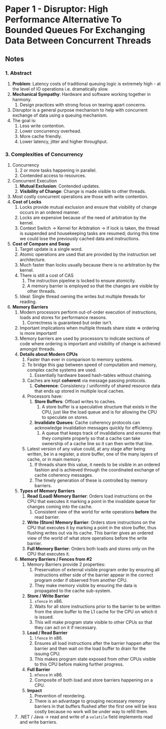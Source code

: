 # Paper 1 - Disruptor: High Performance Alternative To Bounded Queues For Exchanging Data Between Concurrent Threads

## Notes

### 1. Abstract

1. __Problem__: Latency costs of traditional queuing logic is extremely high - at the level of IO operations i.e. dramatically slow.
2. __Mechanical Sympathy__: Hardware and software working together in harmony.
   1. Design practices with strong focus on tearing apart concerns.
3. Disruptor is a general purpose mechanism to help with concurrent exchange of data using a queuing mechanism.
4. The goal is:
   1. Less write contention.
   2. Lower concurrency overhead.
   3. More cache friendly.
   4. Lower latency, jitter and higher throughput.

### 3. Complexities of Concurrency
1. Concurrency
   1. 2 or more tasks happening in parallel.
   2. Contended access to resources.
2. Concurrent Execution
   1. __Mutual Exclusion__: Contended updates.
   2. __Visibility of Change__: Change is made visible to other threads.
3. Most costly concurrent operations are those with write contention.
4. __Cost of Locks__
   1. Locks provide mutual exclusion and ensure that visibility of change occurs in an ordered manner.
   2. Locks are expensive because of the need of arbitration by the kernel.
   3. Context Switch -> Kernel for Arbitration -> if lock is taken, the thread is suspended and housekeeping tasks are resumed; during this time we could lose the previously cached data and instructions.
5. __Cost of Compare and Swap__
   1. Target update is a single word.
   2. Atomic operations are used that are provided by the instruction set architecture.
   3. Much faster than locks usually because there is no arbitration by the kernel.
   4. There is still a cost of CAS
      1. The instruction pipeline is locked to ensure atomicity.
      2. A memory barrier is employed so that the changes are visible by other threads.
   5. Ideal: Single thread owning the writes but multiple threads for reading.
6. __Memory Barriers__ 
   1. Modern processors perform out-of-order execution of instructions, loads and stores for performance reasons.
      1. Correctness is guaranteed but order isn't.
   2. Important implications when multiple threads share state => ordering is more important!
   3. Memory barriers are used by processors to indicate sections of code where ordering is important and visibility of change is achieved amongst threads.
   4. __Details about Modern CPUs__
      1. Faster than ever in comparison to memory systems.
      2. To bridge this gap between speed of computation and memory, complex cache systems are used.
         1. Essentially hardware based hash-tables without chaining.
      3. Caches are kept __coherent__ via message passing protocols.
         1. __Coherence__: Consistency / uniformity of shared resource data that ends up stored in multiple local caches.
      4. Processors have:
         1. __Store Buffers__: Offload writes to caches.
            1. A store buffer is a speculative structure that exists in the CPU, just like the load queue and is for allowing the CPU to speculate on stores.
         2. __Invalidate Queues__: Cache coherency protocols can acknowledge invalidation messages quickly for efficiency.
            1. A queue that keeps track of invalidations and ensures that they complete properly so that a cache can take ownership of a cache line so it can then write that line. 
      5. Latest version of any value could, at any stage after being written, be in a register, a store buffer, one of the many layers of cache, or in main memory.
         1. If threads share this value, it needs to be visible in an ordered fashion and is achieved through the coordinated exchange of cache coherency messages.
         2. The timely generation of these is controlled by memory barriers.
   5. __Types of Memory Barriers__
      1. __Read (Load) Memory Barrier__: Orders load instructions on the CPU that executes it marking a point in the invalidate queue for changes coming into the cache.
         1. Consistent view of the world for write operations __before__ the read barrier.
      2. __Write (Store) Memory Barrier__: Orders store instructions on the CPU that executes it by marking a point in the store buffer, thus flushing writes out via its cache. This barrier gives an ordered view of the world of what store operations before the write barrier.
      3. __Full Memory Barrier__: Orders both loads and stores only on the CPU that executes it.
   6. __Memory Barriers / Fences from #2__
      1. Memory Barriers provide 2 properties:
         1. Preservation of external visible program order by ensuring all instructions either side of the barrier appear in the correct program order if observed from another CPU.
         2. They make memory visible by ensuring the data is propagated to the cache sub-system.
      2. __Store / Write Barrier__
         1. ``sfence`` in x86.
         2. Waits for all store instructions prior to the barrier to be written from the store buffer to the L1 cache for the CPU on which it is issued.
         3. This will make program state visible to other CPUs so that they can act on it if necessary.
      3. __Load / Read Barrier__
         1. ``lfence`` in x86.
         2. Ensures all load instructions after the barrier happen after the barrier and then wait on the load buffer to drain for the issuing CPU.
         3. This makes program state exposed from other CPUs visible to this CPU before making further progress.
      4. __Full Barrier__
         1. ``mfence`` in x86.
         2. Composite of both load and store barriers happening on a CPU.
      5. __Impact__
         1. Prevention of reordering.
         2. There is an advantage to grouping necessary memory barriers in that buffers flushed after the first one will be less costly because no work will be under way to refill them.
   7. .NET / Java -> read and write of a ``volatile`` field implements read and write barriers.